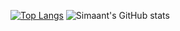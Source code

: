 [![Top Langs](https://github-readme-stats.vercel.app/api/top-langs/?username=Simaant&langs_count=5)](https://github.com/Simaant/github-readme-stats)
![Simaant's GitHub stats](https://github-readme-stats.vercel.app/api?username=Simaant&show_icons=true&theme=tokyonight)

